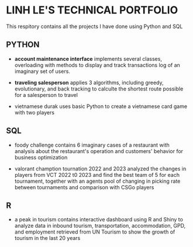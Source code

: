 # LINH LE'S TECHNICAL PORTFOLIO

This respitory contains all the projects I have done using Python and SQL 

## PYTHON
* __account maintenance interface__ implements several classes, overloading with methods to display and track transactions log of an imaginary set of users.

* __traveling salesperson__ applies 3 algorithms, including greedy, evolutionary, and back tracking to calculte the shortest route possible for a salesperson to travel

* vietnamese durak uses basic Python to create a vietnamese card game with two players

## SQL

* foody challenge contains 6 imaginary cases of a restaurant with analysis about the restaurant's operation and customers' behavior for business optimization

* valorant chamption tournation 2022 and 2023 analyzed the changes in players from VCT 2022 t0 2023 and find the best team of 5 for each tournament, together with an agents pool of changing in picking rate between tournaments and comparison with CSGo players

## R

* a peak in tourism contains interactive dashboard using R and Shiny to analyze data in inbound tourism, transportation, accommodation, GPD, and employment retrieved from UN Tourism to show the growth of tourism in the last 20 years